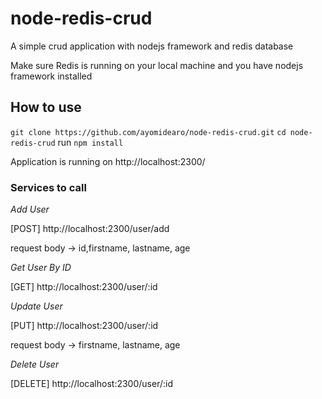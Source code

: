 # node-redis-crud
A simple crud application with nodejs framework and redis database

Make sure Redis is running on your local machine and you have nodejs framework installed

## How to use

`git clone https://github.com/ayomidearo/node-redis-crud.git`
`cd node-redis-crud`
run `npm install`

Application is running on http://localhost:2300/

### Services to call

*Add User*

[POST] http://localhost:2300/user/add

request body -> id,firstname, lastname, age

*Get User By ID*

[GET] http://localhost:2300/user/:id

*Update User*

[PUT] http://localhost:2300/user/:id

request body -> firstname, lastname, age

*Delete User*

[DELETE] http://localhost:2300/user/:id
